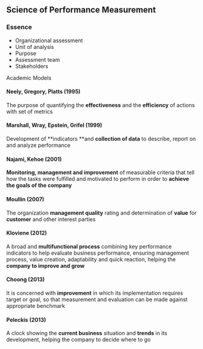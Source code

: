 ## Science of Performance Measurement

### Essence
- Organizational assessment
- Unit of analysis
- Purpose
- Assessment team
- Stakeholders

Academic Models
#### Neely, Gregory, Platts (1995)
The purpose of quantifying the **effectiveness** and the **efficiency** of actions with set of metrics
#### Marshall, Wray, Epstein, Grifel (1999)
Development of **indicators **and **collection of data** to describe, report on and analyze performance
#### Najami, Kehoe (2001) 
**Monitoring, management and improvement** of measurable criteria that tell how the tasks were fulfilled and motivated to perform in order to **achieve the goals of the company**
#### Moullin (2007)
The organization **management quality** rating and determination of **value** for **customer** and other interest parties
#### Kloviene (2012)
A broad and **multifunctional process** combining key performance indicators to help evaluate business performance, ensuring management process, value creation, adaptability and quick reaction, helping the **company to improve and grow**
#### Choong (2013)
It is concerned with **improvement** in which its implementation requires target or goal, so that measurement and evaluation can be made against appropriate benchmark
#### Peleckis (2013)
A clock showing the **current business** situation and **trends** in its development, helping the company to decide where to go